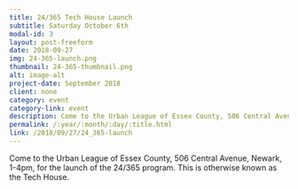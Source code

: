 ```yaml
---
title: 24/365 Tech House Launch
subtitle: Saturday October 6th
modal-id: 3
layout: post-freeform
date: 2018-09-27
img: 24-365-launch.png
thumbnail: 24-365-thumbnail.png
alt: image-alt
project-date: September 2018
client: none
category: event
category-link: event
description: Come to the Urban League of Essex County, 506 Central Avenue, Newark, 1-4pm, for the launch of the 24/365 program. This is otherwise known as the Tech House.
permalink: /:year/:month/:day/:title.html
link: /2018/09/27/24_365-launch
---
```


Come to the Urban League of Essex County, 506 Central Avenue, Newark, 1-4pm, for the launch of the 24/365 program. This is otherwise known as the Tech House.